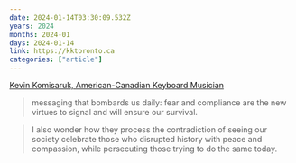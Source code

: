 ```yaml
---
date: 2024-01-14T03:30:09.532Z
years: 2024
months: 2024-01
days: 2024-01-14
link: https://kktoronto.ca
categories: ["article"]
---
```

[Kevin Komisaruk, American-Canadian Keyboard Musician](https://kktoronto.ca)

> messaging that bombards us daily: fear and compliance are the new virtues to signal and will ensure our survival.

> I also wonder how they process the contradiction of seeing our society celebrate those who disrupted history with peace and compassion, while persecuting those trying to do the same today.
